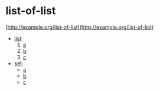 # list-of-list

[http://example.org/list-of-list](http://example.org/list-of-list)

* [list](http://example.org/list):
    1. [a](http://example.org/a)
    1. [b](http://example.org/b)
    1. [c](http://example.org/c)
* [set](http://example.org/set):
    * [a](http://example.org/a)
    * [b](http://example.org/b)
    * [c](http://example.org/c)

<script type="application/ld+json">
[
    {
        "@id": "http://example.org/list-of-list",
        "http://example.org/set": [
            {
                "@id": "http://example.org/a"
            },
            {
                "@id": "http://example.org/b"
            },
            {
                "@id": "http://example.org/c"
            }
        ],
        "http://example.org/list": [
            {
                "@id": "http://example.org/a"
            },
            {
                "@id": "http://example.org/b"
            },
            {
                "@id": "http://example.org/c"
            }
        ]
    }
]
</script>
